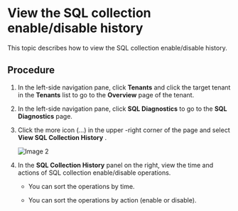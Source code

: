 View the SQL collection enable/disable history
===================================================================

This topic describes how to view the SQL collection enable/disable history.

Procedure
------------------------------

1. In the left-side navigation pane, click **Tenants** and click the target tenant in the **Tenants** list to go to the **Overview** page of the tenant.

2. In the left-side navigation pane, click **SQL Diagnostics** to go to the **SQL Diagnostics** page.

3. Click the more icon (...) in the upper -right corner of the page and select **View SQL Collection History** .

   ![Image 2](https://obbusiness-private.oss-cn-shanghai.aliyuncs.com/doc/img/ocp/%E9%87%87%E9%9B%86%E5%BC%80%E5%85%B3%E5%8E%86%E5%8F%B22.png)

4. In the **SQL Collection History** panel on the right, view the time and actions of SQL collection enable/disable operations.

   * You can sort the operations by time.

   * You can sort the operations by action (enable or disable).
